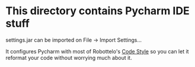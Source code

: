 # This directory contains Pycharm IDE stuff

settings.jar can be imported on File -> Import Settings...

It configures Pycharm with most of Robottelo's
[Code Style](http://robottelo.readthedocs.io/en/latest/code_standards.html)
so you can let it reformat your code without worrying much about it.
